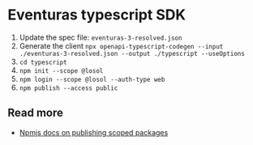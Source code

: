 # Eventuras typescript SDK

1. Update the spec file: `eventuras-3-resolved.json`
1. Generate the client `npx openapi-typescript-codegen --input ./eventuras-3-resolved.json --output ./typescript --useOptions`
1. `cd typescript`
1. `npm init --scope @losol`
1. `npm login --scope @losol --auth-type web`
1. `npm publish --access public`

## Read more

-   [Npmjs docs on publishing scoped packages](https://docs.npmjs.com/creating-and-publishing-scoped-public-packages)

